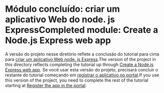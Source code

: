 # <a name="completed-module-create-a-nodejs-express-web-app"></a><span data-ttu-id="d609b-101">Módulo concluído: criar um aplicativo Web do node. js Express</span><span class="sxs-lookup"><span data-stu-id="d609b-101">Completed module: Create a Node.js Express web app</span></span>

<span data-ttu-id="d609b-102">A versão do projeto nesse diretório reflete a conclusão do tutorial para cima para [criar um aplicativo Web node. js Express](https://docs.microsoft.com/graph/training/node-tutorial?tutorial-step=1).</span><span class="sxs-lookup"><span data-stu-id="d609b-102">The version of the project in this directory reflects completing the tutorial up through [Create a Node.js Express web app](https://docs.microsoft.com/graph/training/node-tutorial?tutorial-step=1).</span></span> <span data-ttu-id="d609b-103">Se você usar esta versão do projeto, precisará concluir o restante do tutorial começando em [registrar o aplicativo no portal](https://docs.microsoft.com/graph/training/node-tutorial?tutorial-step=2).</span><span class="sxs-lookup"><span data-stu-id="d609b-103">If you use this version of the project, you need to complete the rest of the tutorial starting at [Register the app in the portal](https://docs.microsoft.com/graph/training/node-tutorial?tutorial-step=2).</span></span>